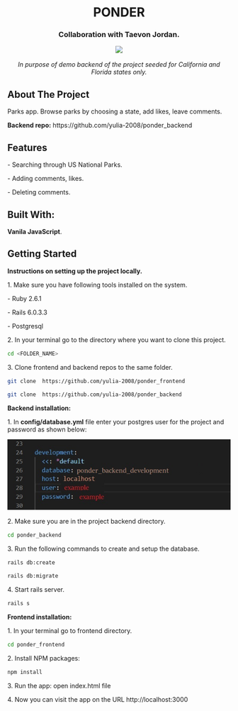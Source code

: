 

<h1 align="center">PONDER</h1>
<h3 align="center">Collaboration with Taevon Jordan.</h3>
<div align="center">
<img src="./ponder-demo.gif"></img>
<p><i>In purpose of demo backend of the project seeded for California and Florida states only.</i> </p>
</div>
<h2>About The Project</h2>
<p> Parks app. Browse parks by choosing a state, add likes, leave comments.</p> 
<p><b>Backend repo:</b> https://github.com/yulia-2008/ponder_backend</p> 

<h2>Features</h2>
<p>- Searching through US National Parks.</p>
<p>- Adding comments, likes.</p>
<p>- Deleting comments.</p>

<h2>Built With:</h2>
  <b>Vanila JavaScript</b>. 

<h2>Getting Started</h2>
<p><b>Instructions on setting up the project locally.</b> </p>
<p> 1. Make sure you have following tools installed on the system.</p>
<p>- Ruby 2.6.1 </p>
<p>- Rails 6.0.3.3 </p>
<p>- Postgresql </p>
<p> 2. In your terminal go to the directory where you want to clone this project.</p>

```sh
cd <FOLDER_NAME>
```

<p> 3.  Clone frontend and backend repos to the same folder.</p>

```sh
git clone  https://github.com/yulia-2008/ponder_frontend
```

```sh
git clone  https://github.com/yulia-2008/ponder_backend
```
<p> <b>Backend installation: </b> </p>

<p> 1. In <b>config/database.yml</b> file enter your postgres user for the project and password as shown below:</p>
 <div align="center">
 <img src="./database_example.jpg"></img>
 </div>
 
 <p> 2. Make sure you are in the project backend directory. </p>
      
```sh
cd ponder_backend
```
 
 <p> 3. Run the following commands to create and setup the database. </p>
     
```sh
rails db:create
```
     
```sh
rails db:migrate
``` 
 <p> 4. Start rails server.</p>

```sh
rails s
```
<p> <b>Frontend installation: </b></p>
 <p> 1. In your terminal go to frontend directory.</p>
 
```sh
cd ponder_frontend
```

 <p> 2. Install NPM packages:</p>
 
```sh
npm install
```

 <p> 3. Run the app: open index.html file</p>

<p> 4. Now you can visit the app on the URL http://localhost:3000 </p>





